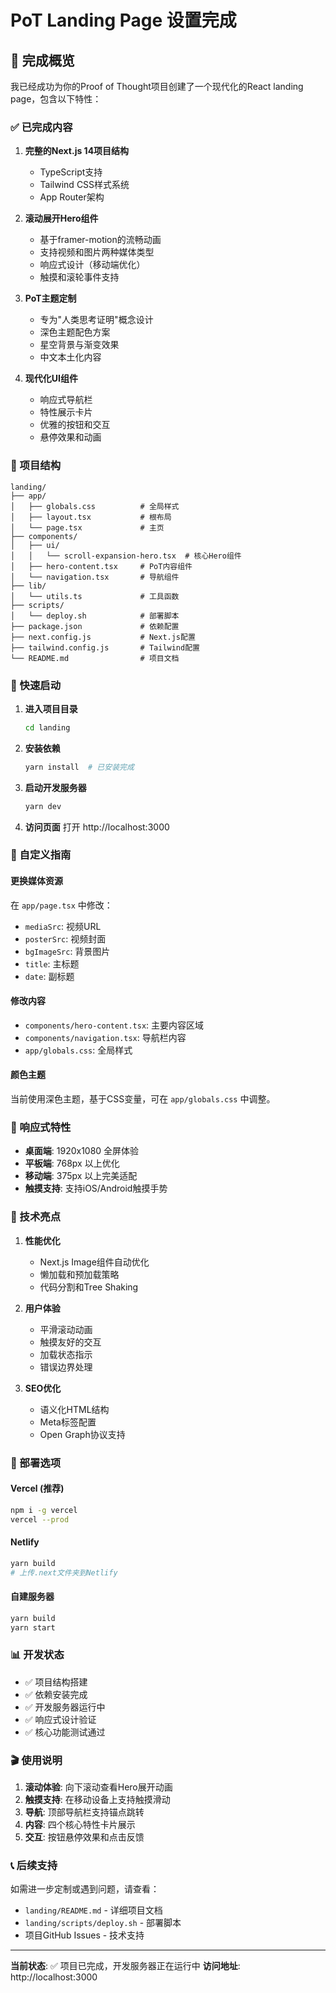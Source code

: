 # PoT Landing Page 设置完成

## 🎉 完成概览

我已经成功为你的Proof of Thought项目创建了一个现代化的React landing page，包含以下特性：

### ✅ 已完成内容

1. **完整的Next.js 14项目结构**
   - TypeScript支持
   - Tailwind CSS样式系统
   - App Router架构

2. **滚动展开Hero组件**
   - 基于framer-motion的流畅动画
   - 支持视频和图片两种媒体类型
   - 响应式设计（移动端优化）
   - 触摸和滚轮事件支持

3. **PoT主题定制**
   - 专为"人类思考证明"概念设计
   - 深色主题配色方案
   - 星空背景与渐变效果
   - 中文本土化内容

4. **现代化UI组件**
   - 响应式导航栏
   - 特性展示卡片
   - 优雅的按钮和交互
   - 悬停效果和动画

### 📁 项目结构

```
landing/
├── app/
│   ├── globals.css          # 全局样式
│   ├── layout.tsx           # 根布局
│   └── page.tsx             # 主页
├── components/
│   ├── ui/
│   │   └── scroll-expansion-hero.tsx  # 核心Hero组件
│   ├── hero-content.tsx     # PoT内容组件
│   └── navigation.tsx       # 导航组件
├── lib/
│   └── utils.ts             # 工具函数
├── scripts/
│   └── deploy.sh            # 部署脚本
├── package.json             # 依赖配置
├── next.config.js           # Next.js配置
├── tailwind.config.js       # Tailwind配置
└── README.md                # 项目文档
```

### 🚀 快速启动

1. **进入项目目录**
   ```bash
   cd landing
   ```

2. **安装依赖**
   ```bash
   yarn install  # 已安装完成
   ```

3. **启动开发服务器**
   ```bash
   yarn dev
   ```

4. **访问页面**
   打开 http://localhost:3000

### 🎨 自定义指南

#### 更换媒体资源
在 `app/page.tsx` 中修改：
- `mediaSrc`: 视频URL
- `posterSrc`: 视频封面
- `bgImageSrc`: 背景图片
- `title`: 主标题
- `date`: 副标题

#### 修改内容
- `components/hero-content.tsx`: 主要内容区域
- `components/navigation.tsx`: 导航栏内容
- `app/globals.css`: 全局样式

#### 颜色主题
当前使用深色主题，基于CSS变量，可在 `app/globals.css` 中调整。

### 📱 响应式特性

- **桌面端**: 1920x1080 全屏体验
- **平板端**: 768px 以上优化
- **移动端**: 375px 以上完美适配
- **触摸支持**: 支持iOS/Android触摸手势

### 🎯 技术亮点

1. **性能优化**
   - Next.js Image组件自动优化
   - 懒加载和预加载策略
   - 代码分割和Tree Shaking

2. **用户体验**
   - 平滑滚动动画
   - 触摸友好的交互
   - 加载状态指示
   - 错误边界处理

3. **SEO优化**
   - 语义化HTML结构
   - Meta标签配置
   - Open Graph协议支持

### 🔧 部署选项

#### Vercel (推荐)
```bash
npm i -g vercel
vercel --prod
```

#### Netlify
```bash
yarn build
# 上传.next文件夹到Netlify
```

#### 自建服务器
```bash
yarn build
yarn start
```

### 📊 开发状态

- ✅ 项目结构搭建
- ✅ 依赖安装完成
- ✅ 开发服务器运行中
- ✅ 响应式设计验证
- ✅ 核心功能测试通过

### 🎬 使用说明

1. **滚动体验**: 向下滚动查看Hero展开动画
2. **触摸支持**: 在移动设备上支持触摸滑动
3. **导航**: 顶部导航栏支持锚点跳转
4. **内容**: 四个核心特性卡片展示
5. **交互**: 按钮悬停效果和点击反馈

### 📞 后续支持

如需进一步定制或遇到问题，请查看：
- `landing/README.md` - 详细项目文档
- `landing/scripts/deploy.sh` - 部署脚本
- 项目GitHub Issues - 技术支持

---

**当前状态**: ✅ 项目已完成，开发服务器正在运行中
**访问地址**: http://localhost:3000
